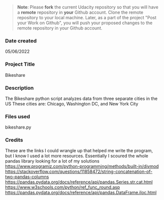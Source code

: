 >**Note**: Please **fork** the current Udacity repository so that you will have a **remote** repository in **your** Github account. Clone the remote repository to your local machine. Later, as a part of the project "Post your Work on Github", you will push your proposed changes to the remote repository in your Github account.

### Date created
05/06/2022

### Project Title
Bikeshare

### Description
The Bikeshare python script analyzes data from three separate cities in the US
These cities are: Chicago, Washington DC, and New York City

### Files used
bikeshare.py

### Credits
These are the links I could wrangle up that helped me write the program, but I know I used a lot more resources.
Essentially I scoured the whole pandas library looking for a lot of my solutions
https://www.programiz.com/python-programming/methods/built-in/divmod
https://stackoverflow.com/questions/11858472/string-concatenation-of-two-pandas-columns
https://pandas.pydata.org/docs/reference/api/pandas.Series.str.cat.html
https://www.w3schools.com/python/ref_func_round.asp
https://pandas.pydata.org/docs/reference/api/pandas.DataFrame.iloc.html

